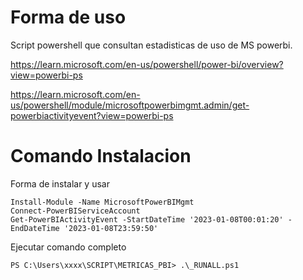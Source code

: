 # Forma de uso
Script powershell que consultan estadisticas de uso de MS powerbi.

https://learn.microsoft.com/en-us/powershell/power-bi/overview?view=powerbi-ps

https://learn.microsoft.com/en-us/powershell/module/microsoftpowerbimgmt.admin/get-powerbiactivityevent?view=powerbi-ps

# Comando Instalacion
Forma de instalar y usar
```
Install-Module -Name MicrosoftPowerBIMgmt
Connect-PowerBIServiceAccount
Get-PowerBIActivityEvent -StartDateTime '2023-01-08T00:01:20' -EndDateTime '2023-01-08T23:59:50'
```
Ejecutar comando completo
```
PS C:\Users\xxxx\SCRIPT\METRICAS_PBI> .\_RUNALL.ps1
```
